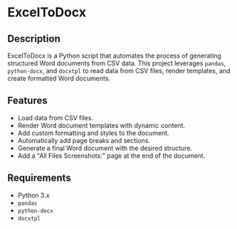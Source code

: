 # ExcelToDocx

## Description
ExcelToDocx is a Python script that automates the process of generating structured Word documents from CSV data. This project leverages `pandas`, `python-docx`, and `docxtpl` to read data from CSV files, render templates, and create formatted Word documents.

## Features
- Load data from CSV files.
- Render Word document templates with dynamic content.
- Add custom formatting and styles to the document.
- Automatically add page breaks and sections.
- Generate a final Word document with the desired structure.
- Add a "All Files Screenshots:" page at the end of the document.

## Requirements
- Python 3.x
- `pandas` 
- `python-docx`
- `docxtpl`
